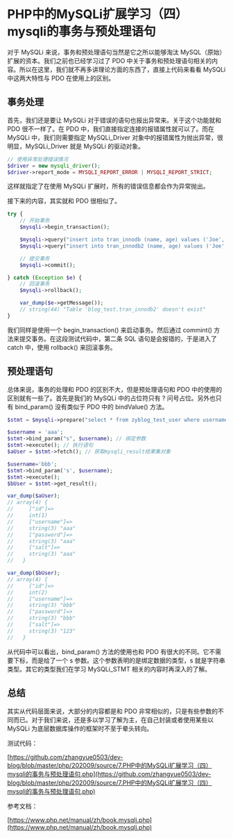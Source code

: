# PHP中的MySQLi扩展学习（四）mysqli的事务与预处理语句

对于 MySQLi 来说，事务和预处理语句当然是它之所以能够淘汰 MySQL（原始） 扩展的资本。我们之前也已经学习过了 PDO 中关于事务和预处理语句相关的内容。所以在这里，我们就不再多讲理论方面的东西了，直接上代码来看看 MySQLi 中这两大特性与 PDO 在使用上的区别。

## 事务处理

首先，我们还是要让 MySQLi 对于错误的语句也报出异常来。关于这个功能就和 PDO 很不一样了。在 PDO 中，我们直接指定连接的报错属性就可以了。而在 MySQLi 中，我们则需要指定 MySQLi_Driver 对象中的报错属性为抛出异常，很明显，MySQLi_Driver 就是 MySQLi 的驱动对象。

```php
// 使用异常处理错误情况
$driver = new mysqli_driver();
$driver->report_mode = MYSQLI_REPORT_ERROR | MYSQLI_REPORT_STRICT;
```

这样就指定了在使用 MySQLi 扩展时，所有的错误信息都会作为异常抛出。

接下来的内容，其实就和 PDO 很相似了。

```php
try {
    // 开始事务
    $mysqli->begin_transaction();

    $mysqli->query("insert into tran_innodb (name, age) values ('Joe', 12)");
    $mysqli->query("insert into tran_innodb2 (name, age) values ('Joe', 12)"); // 不存在的表

    // 提交事务
    $mysqli->commit();

} catch (Exception $e) {
    // 回滚事务
    $mysqli->rollback();

    var_dump($e->getMessage());
    // string(44) "Table 'blog_test.tran_innodb2' doesn't exist"
}
```

我们同样是使用一个 begin_transaction() 来启动事务。然后通过 commint() 方法来提交事务。在这段测试代码中，第二条 SQL 语句是会报错的，于是进入了 catch 中，使用 rollback() 来回滚事务。

## 预处理语句

总体来说，事务的处理和 PDO 的区别不大，但是预处理语句和 PDO 中的使用的区别就有一些了。首先是我们的 MySQLi 中的占位符只有 ? 问号占位。另外也只有 bind_param() 没有类似于 PDO 中的 bindValue() 方法。

```php
$stmt = $mysqli->prepare("select * from zyblog_test_user where username = ?");

$username = 'aaa';
$stmt->bind_param("s", $username); // 绑定参数
$stmt->execute(); // 执行语句
$aUser = $stmt->fetch(); // 获取mysqli_result结果集对象

$username='bbb';
$stmt->bind_param('s', $username);
$stmt->execute();
$bUser = $stmt->get_result();

var_dump($aUser);
// array(4) {
//     ["id"]=>
//     int(1)
//     ["username"]=>
//     string(3) "aaa"
//     ["password"]=>
//     string(3) "aaa"
//     ["salt"]=>
//     string(3) "aaa"
//   }

var_dump($bUser);
// array(4) {
//     ["id"]=>
//     int(2)
//     ["username"]=>
//     string(3) "bbb"
//     ["password"]=>
//     string(3) "bbb"
//     ["salt"]=>
//     string(3) "123"
//   }
```

从代码中可以看出，bind_param() 方法的使用也和 PDO 有很大的不同。它不需要下标，而是给了一个 s 参数。这个参数表明的是绑定数据的类型，s 就是字符串类型。其它的类型我们在学习 MySQLi_STMT 相关的内容时再深入的了解。

## 总结

其实从代码层面来说，大部分的内容都是和 PDO 非常相似的，只是有些参数的不同而已。对于我们来说，还是多以学习了解为主，在自己封装或者使用某些以 MySQLi 为底层数据库操作的框架时不至于晕头转向。

测试代码：

[https://github.com/zhangyue0503/dev-blog/blob/master/php/202009/source/7.PHP中的MySQLi扩展学习（四）mysqli的事务与预处理语句.php](https://github.com/zhangyue0503/dev-blog/blob/master/php/202009/source/7.PHP中的MySQLi扩展学习（四）mysqli的事务与预处理语句.php)

参考文档：

[https://www.php.net/manual/zh/book.mysqli.php](https://www.php.net/manual/zh/book.mysqli.php)